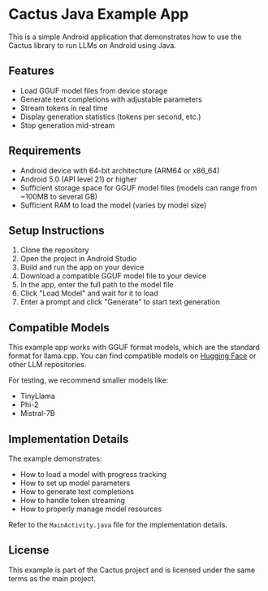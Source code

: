 # Cactus Java Example App

This is a simple Android application that demonstrates how to use the Cactus library to run LLMs on Android using Java.

## Features

- Load GGUF model files from device storage
- Generate text completions with adjustable parameters
- Stream tokens in real time
- Display generation statistics (tokens per second, etc.)
- Stop generation mid-stream

## Requirements

- Android device with 64-bit architecture (ARM64 or x86_64)
- Android 5.0 (API level 21) or higher
- Sufficient storage space for GGUF model files (models can range from ~100MB to several GB)
- Sufficient RAM to load the model (varies by model size)

## Setup Instructions

1. Clone the repository
2. Open the project in Android Studio
3. Build and run the app on your device
4. Download a compatible GGUF model file to your device
5. In the app, enter the full path to the model file
6. Click "Load Model" and wait for it to load
7. Enter a prompt and click "Generate" to start text generation

## Compatible Models

This example app works with GGUF format models, which are the standard format for llama.cpp. You can find compatible models on [Hugging Face](https://huggingface.co/) or other LLM repositories.

For testing, we recommend smaller models like:
- TinyLlama
- Phi-2
- Mistral-7B

## Implementation Details

The example demonstrates:
- How to load a model with progress tracking
- How to set up model parameters
- How to generate text completions
- How to handle token streaming
- How to properly manage model resources

Refer to the `MainActivity.java` file for the implementation details.

## License

This example is part of the Cactus project and is licensed under the same terms as the main project. 